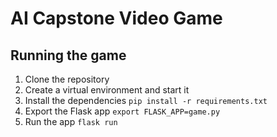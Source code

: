# AI Capstone Video Game

## Running the game

1. Clone the repository
2. Create a virtual environment and start it
3. Install the dependencies `pip install -r requirements.txt`
4. Export the Flask app `export FLASK_APP=game.py`
5. Run the app `flask run`
